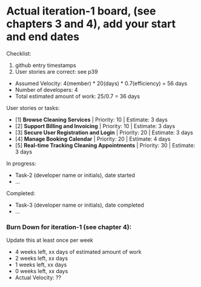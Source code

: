 # Actual iteration-1 board, (see chapters 3 and 4), add your start and end dates 

Checklist: 
1. github entry timestamps
2. User stories are correct: see p39

* Assumed Velocity: 4(member) * 20(days) * 0.7(efficiency) = 56 days
* Number of developers: 4
* Total estimated amount of work: 25/0.7 = 36 days

User stories or tasks: 
- [1] **Browse Cleaning Services** | Priority: 10 | Estimate: 3 days 
- [2] **Support Billing and Invoicing** | Priority: 10 | Estimate: 3 days 
- [3] **Secure User Registration and Login** | Priority: 20 | Estimate: 3 days
- [4] **Manage Booking Calendar** | Priority: 20 | Estimate: 4 days
- [5] **Real-time Tracking Cleaning Appointments** | Priority: 30 | Estimate: 3 days 

In progress:
* Task-2 (developer name or initials), date started
* ...

Completed:
* Task-3 (developer name or initials), date completed
* ...

### Burn Down for iteration-1 (see chapter 4):
Update this at least once per week
* 4 weeks left, xx days of estimated amount of work 
* 2 weeks left, xx days
* 1 weeks left, xx days
* 0 weeks left, xx days
* Actual Velocity: ?? 
